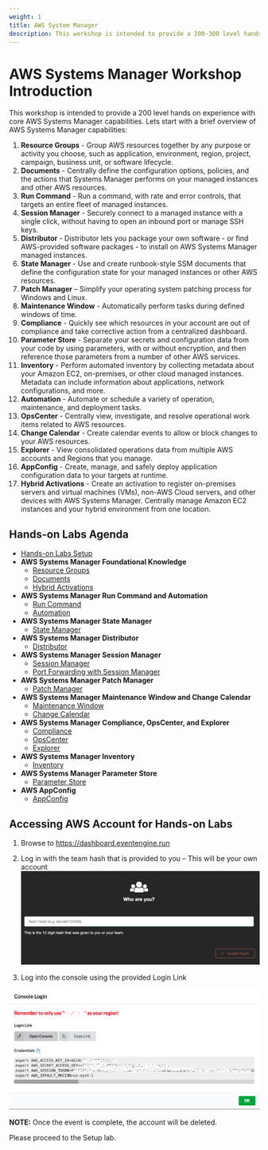 ```yaml
---
weight: 1
title: AWS System Manager
description: This workshop is intended to provide a 200-300 level hands on experience with core AWS Systems Manager capabilities.
---
```


# AWS Systems Manager Workshop Introduction

This workshop is intended to provide a 200 level hands on experience with core AWS Systems Manager capabilities. Lets start with a brief overview of AWS Systems Manager capabilities: 

1.	**Resource Groups** - Group AWS resources together by any purpose or activity you choose, such as application, environment, region, project, campaign, business unit, or software lifecycle.
2.	**Documents** - Centrally define the configuration options, policies, and the actions that Systems Manager performs on your managed instances and other AWS resources.
3.	**Run Command** - Run a command, with rate and error controls, that targets an entire fleet of managed instances.
4.	**Session Manager** - Securely connect to a managed instance with a single click, without having to open an inbound port or manage SSH keys. 
5.	**Distributor** - Distributor lets you package your own software - or find AWS-provided software packages - to install on AWS Systems Manager managed instances.
6.	**State Manager** - Use and create runbook-style SSM documents that define the configuration state for your managed instances or other AWS resources.
7.	**Patch Manager** – Simplify your operating system patching process for Windows and Linux.
8.	**Maintenance Window** - Automatically perform tasks during defined windows of time.
9.	**Compliance** - Quickly see which resources in your account are out of compliance and take corrective action from a centralized dashboard.
10.	**Parameter Store** - Separate your secrets and configuration data from your code by using parameters, with or without encryption, and then reference those parameters from a number of other AWS services.
11.	**Inventory** - Perform automated inventory by collecting metadata about your Amazon EC2, on-premises, or other cloud managed instances. Metadata can include information about applications, network configurations, and more.
12.	**Automation** - Automate or schedule a variety of operation, maintenance, and deployment tasks.
13.	**OpsCenter** - Centrally view, investigate, and resolve operational work items related to AWS resources.
14.	**Change Calendar** - Create calendar events to allow or block changes to your AWS resources.
15.	**Explorer** - View consolidated operations data from multiple AWS accounts and Regions that you manage. 
16.	**AppConfig** - Create, manage, and safely deploy application configuration data to your targets at runtime.
17.	**Hybrid Activations** - Create an activation to register on-premises servers and virtual machines (VMs), non-AWS Cloud servers, and other devices with AWS Systems Manager. Centrally manage Amazon EC2 instances and your hybrid environment from one location.

## Hands-on Labs Agenda
- [Hands-on Labs Setup](setup)
- **AWS Systems Manager Foundational Knowledge**
  - [Resource Groups](resourcegroups_tags) 
  - [Documents](documents)
  - [Hybrid Activations](hybridactivations)
- **AWS Systems Manager Run Command and Automation**
  - [Run Command](runcommand)
  - [Automation](automation)
- **AWS Systems Manager State Manager** 
  - [State Manager](statemanager)
- **AWS Systems Manager Distributor**
  - [Distributor](distributor)
- **AWS Systems Manager Session Manager** 
  - [Session Manager](sessionmanager)
  - [Port Forwarding with Session Manager](sessionmanager-portforward)
- **AWS Systems Manager Patch Manager**
  - [Patch Manager](patchmanager)
- **AWS Systems Manager Maintenance Window and Change Calendar** 
  - [Maintenance Window](maintenancewindow)
  - [Change Calendar](changecalendar)
- **AWS Systems Manager Compliance, OpsCenter, and Explorer** 
  - [Compliance](compliance)
  - [OpsCenter](opscenter)
  - [Explorer](explorer)
- **AWS Systems Manager Inventory**
  - [Inventory](inventory)
- **AWS Systems Manager Parameter Store** 
  - [Parameter Store](parameterstore)
- **AWS AppConfig**
  - [AppConfig](appconfig)

## Accessing AWS Account for Hands-on Labs

1.	Browse to https://dashboard.eventengine.run 
2.	Log in with the team hash that is provided to you – This will be your own account
![](./media/image1.png)

3.	Log into the console using the provided Login Link

![](./media/image2.png)
	 
**NOTE:** Once the event is complete, the account will be deleted.  

Please proceed to the Setup lab. 